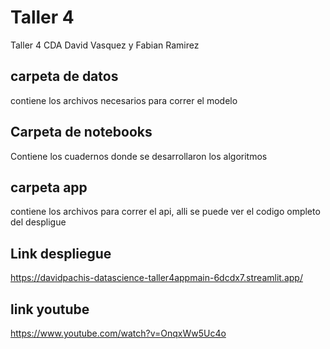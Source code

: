 # Taller 4

Taller 4 CDA David Vasquez y Fabian Ramirez

## carpeta de datos

contiene los archivos necesarios para correr el modelo 

## Carpeta de notebooks

Contiene los cuadernos donde se desarrollaron los algoritmos

## carpeta app 
contiene los archivos para correr el api, alli se puede ver el codigo ompleto del despligue

## Link despliegue

https://davidpachis-datascience-taller4appmain-6dcdx7.streamlit.app/

## link youtube

https://www.youtube.com/watch?v=OnqxWw5Uc4o
